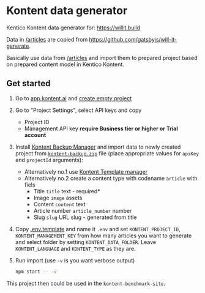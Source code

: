 # Kontent data generator

Kentico Kontent data generator for: https://willit.build

Data in [/articles](/articles) are copied from <https://github.com/gatsbyjs/will-it-generate>.

Basically use data from [/articles](/articles) and import them to prepared project based on prepared content model in Kentico Kontent.

## Get started

1. Go to [app.kontent.ai](https://app.kontent.ai) and [create empty project](https://docs.kontent.ai/tutorials/set-up-kontent/projects/manage-projects#a-creating-projects)
1. Go to "Project Settings", select API keys and copy
   - Project ID
   - Management API key **require Business tier or higher or Trial account**
1. Install [Kontent Backup Manager](https://github.com/Kentico/kontent-backup-manager-js) and import data to newly created project from [`kontent-backup.zip`](./kontent-backup.zip) file (place appropriate values for `apiKey` and `projectId` arguments):
   - Alternatively no.1 use [Kontent Template manager](https://kentico.github.io/kontent-template-manager/import)
   - Alternatively no.2 create a content type with codename `article` with fiels
     - Title `title` text - required\*
     - Image `image` assets
     - Content `content` text
     - Article number `article_number` number
     - Slug `slug` URL slug - generated from title
1. Copy [.env.template](.env.template) and name it `.env` and set `KONTENT_PROJECT_ID`, `KONTENT_MANAGEMENT_KEY` from how many articles you want to generate and select folder by setting `KONTENT_DATA_FOLDER`. Leave `KONTENT_LANGUAGE` and `KONTENT_TYPE` as they are.
1. Run import (use `-v` is you want verbose output)

   ```sh
   npm start -- -v
   ```

This project then could be used in the `kontent-benchmark-site`.
